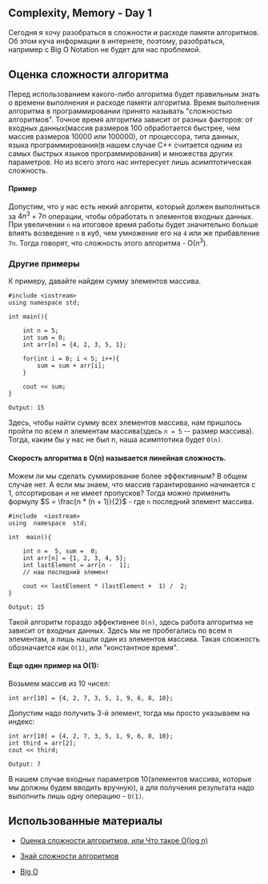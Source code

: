 
## Complexity, Memory - Day 1

Сегодня я хочу разобраться в сложности и расходе памяти алгоритмов. Об этом куча информации в интернете, поэтому, разобраться, например с Big O Notation не будет для нас проблемой.

## Оценка сложности алгоритма

Перед использованием какого-либо алгоритма будет правильным знать о времени выполнения и расходе памяти алгоритма. Время выполнения алгоритма в программировании принято называть "сложностью алгоритмов". Точное время алгоритма зависит от разных факторов: от входных данных(массив размеров 100 обработается быстрее, чем массив размеров 10000 или 100000), от процессора, типа данных, языка программирования(в нашем случае С++ считается одним из самых быстрых языков программирования) и множества других параметров. Но из всего этого нас интересует лишь асимптотическая сложность.

#### Пример

Допустим, что у нас есть некий алгоритм, который должен выполниться за $4n^3 + 7n$ операции, чтобы обработать n элементов входных данных. При увеличении `n` на итоговое время работы будет значительно больше влиять возведение `n` в куб, чем умножение его на `4` или же прибавление `7n`. Тогда говорят, что сложность этого алгоритма - O($n^3$).

### Другие примеры

К примеру, давайте найдем сумму элементов массива.
```
#include <iostream>
using namespace std;

int main(){
	
	int n = 5;
	int sum = 0;
	int arr[n] = {4, 2, 3, 5, 1};

	for(int i = 0; i < 5; i++){
		sum = sum + arr[i];
	}
	
	cout << sum;
}
```
`Output: 15`

Здесь, чтобы найти сумму всех элементов массива, нам пришлось пройти по всем $n$ элементам массива(здесь `n = 5` -- размер массива). Тогда, каким бы у нас не был n, наша асимптотика будет `O(n)`.

#### Скорость алгоритма в O(n) называется линейная сложность.

Можем ли мы сделать суммирование более эффективным? В общем случае нет. А если мы знаем, что массив гарантированно начинается с 1, отсортирован и не имеет пропусков? Тогда можно применить формулу $S = \frac{n * (n + 1)}{2}$ - где `n` последний элемент массива.
```
#include  <iostream>
using  namespace  std;

int  main(){

	int n =  5, sum =  0;
	int arr[n] = {1, 2, 3, 4, 5};
	int lastElement = arr[n -  1];
	// наш последний элемент
	
	cout << lastElement * (lastElement +  1) /  2;
}
```
`Output: 15`

Такой алгоритм гораздо эффективнее `O(n)`, здесь работа алгоритма не зависит от входных данных. Здесь мы не пробегались по всем n элементам, а лишь нашли один из элементов массива. Такая сложность обозначается как `O(1)`, или "константное время".

#### Еще один пример на O(1):

Возьмем массив из 10 чисел:

```
int arr[10] = {4, 2, 7, 3, 5, 1, 9, 6, 8, 10};
```
Допустим надо получить 3-й элемент, тогда мы просто указываем на индекс:
```
int arr[10] = {4, 2, 7, 3, 5, 1, 9, 6, 8, 10};
int third = arr[2];
cout << third;
```
`Output: 7`

В нашем случае входных параметров 10(элементов массива, которые мы должны будем вводить вручную), а для получения результата надо выполнить лишь одну операцию - `O(1)`.

## Использованные материалы

- [Оценка сложности алгоритмов, или Что такое О(log n)](https://tproger.ru/articles/computational-complexity-explained/)

- [Знай сложности алгоритмов](https://habr.com/ru/post/188010/)
- [Big O](https://habr.com/ru/post/444594/)